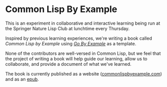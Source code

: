 # Common Lisp By Example

This is an experiment in collaborative and interactive learning being run at the
Springer Nature Lisp Club at lunchtime every Thursday.

Inspired by previous learning experiences, we're writing a book called _Common
Lisp by Example_ using [_Go By Example_][GoEx] as a template.

None of the contributors are well-versed in Common Lisp, but we feel that the
project of writing a book will help guide our learning, allow us to collaborate,
and provide a document of what we've learned.

The book is currently published as a website ([commonlispbyexample.com](http://commonlispbyexample.com)) 
and as an [epub](http://commonlispbyexample.com/common-lisp-by-example.epub).

[GoEx]: https://gobyexample.com/
